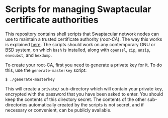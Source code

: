 # Scripts for managing Swaptacular certificate authorities

This repository contains shell scripts that Swaptacular network nodes can
use to maintain a trusted certificate authority (*root-CA*). The way this
works is explained
[here](http://swaptacular.github.io/2023/04/26/under-the-hood-peer-connections/).
The scripts should work on any contemporary GNU or BSD system, on which
`bash` is installed, along with `openssl`, `zip`, `unzip`, `envsubst`, and
`hexdump`.

To create your root-CA, first you need to generate a private key for it. To
do this, use the `generate-masterkey` script:

```shell
$ ./generate-masterkey
```

This will create a `private/` sub-directory which will contain your private
key, encrypted with the password that you have been asked to enter. You
should keep the contents of this directory secret. The contents of the other
sub-directories automatically created by the scripts is not secret, and if
necessary or convenient, can be publicly available.
